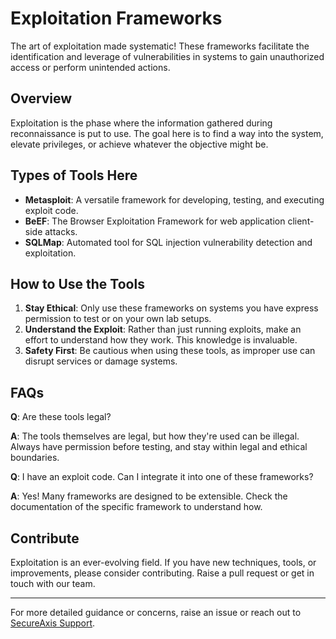 # Exploitation Frameworks

The art of exploitation made systematic! These frameworks facilitate the identification and leverage of vulnerabilities in systems to gain unauthorized access or perform unintended actions.

## Overview

Exploitation is the phase where the information gathered during reconnaissance is put to use. The goal here is to find a way into the system, elevate privileges, or achieve whatever the objective might be.

## Types of Tools Here

- **Metasploit**: A versatile framework for developing, testing, and executing exploit code.
- **BeEF**: The Browser Exploitation Framework for web application client-side attacks.
- **SQLMap**: Automated tool for SQL injection vulnerability detection and exploitation.

## How to Use the Tools

1. **Stay Ethical**: Only use these frameworks on systems you have express permission to test or on your own lab setups.
2. **Understand the Exploit**: Rather than just running exploits, make an effort to understand how they work. This knowledge is invaluable.
3. **Safety First**: Be cautious when using these tools, as improper use can disrupt services or damage systems.

## FAQs

**Q**: Are these tools legal?

**A**: The tools themselves are legal, but how they're used can be illegal. Always have permission before testing, and stay within legal and ethical boundaries.

**Q**: I have an exploit code. Can I integrate it into one of these frameworks?

**A**: Yes! Many frameworks are designed to be extensible. Check the documentation of the specific framework to understand how.

## Contribute

Exploitation is an ever-evolving field. If you have new techniques, tools, or improvements, please consider contributing. Raise a pull request or get in touch with our team.

---
For more detailed guidance or concerns, raise an issue or reach out to [SecureAxis Support](mailto:support@secureaxis.com).
